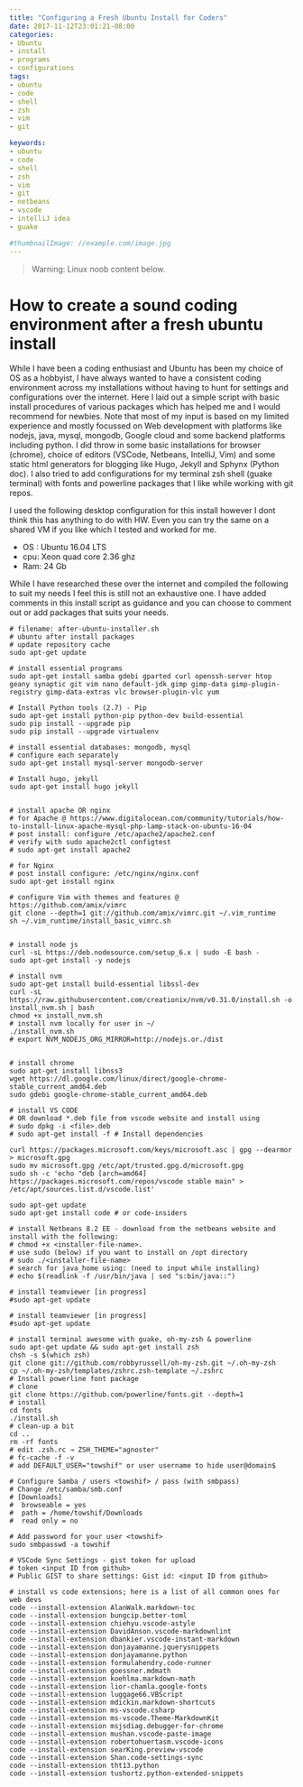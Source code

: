 ```yaml
---
title: "Configuring a Fresh Ubuntu Install for Coders"
date: 2017-11-12T23:01:21-08:00
categories:
- Ubuntu
- install
- programs
- configurations
tags:
- ubuntu
- code
- shell
- zsh
- vim
- git

keywords:
- ubuntu
- code
- shell
- zsh
- vim
- git
- netbeans
- vscode
- intelliJ idea
- guake

#thumbnailImage: //example.com/image.jpg
---
```

>Warning: Linux noob content below.

# How to create a sound coding environment after a fresh ubuntu install

While I have been a coding enthusiast and Ubuntu has been my choice of OS as a hobbyist, I have always wanted to have a consistent coding environment across my installations without having to hunt for settings and configurations over the internet. Here I laid out a simple script with basic install procedures of various packages which has helped me and I would recommend for newbies. Note that most of my input is based on my limited experience and mostly focussed on Web development with platforms like nodejs, java, mysql, mongodb, Google cloud and some backend platforms including python. I did throw in some basic installations for browser (chrome), choice of editors (VSCode, Netbeans, IntelliJ, Vim) and some static html generators for blogging like Hugo, Jekyll and Sphynx (Python doc). I also tried to add configurations for my terminal zsh shell (guake terminal) with fonts and powerline packages that I like while working with git repos.

I used the following desktop configuration for this install however I dont think this has anything to do with HW. Even you can try the same on a shared VM if you like which I tested and worked for me.

* OS : Ubuntu 16.04 LTS
* cpu: Xeon quad core 2.36 ghz
* Ram: 24 Gb

While I have researched these over the internet and compiled the following to suit my needs I feel this is still not an exhaustive one. I have added comments in this install script as guidance and you can choose to comment out or add packages that suits your needs.

```
# filename: after-ubuntu-installer.sh
# ubuntu after install packages
# update repository cache
sudo apt-get update

# install essential programs
sudo apt-get install samba gdebi gparted curl openssh-server htop geany synaptic git vim nano default-jdk gimp gimp-data gimp-plugin-registry gimp-data-extras vlc browser-plugin-vlc yum

# Install Python tools (2.7) - Pip
sudo apt-get install python-pip python-dev build-essential
sudo pip install --upgrade pip
sudo pip install --upgrade virtualenv

# install essential databases: mongodb, mysql
# configure each separately
sudo apt-get install mysql-server mongodb-server

# Install hugo, jekyll
sudo apt-get install hugo jekyll


# install apache OR nginx
# for Apache @ https://www.digitalocean.com/community/tutorials/how-to-install-linux-apache-mysql-php-lamp-stack-on-ubuntu-16-04
# post install: configure /etc/apache2/apache2.conf
# verify with sudo apache2ctl configtest
# sudo apt-get install apache2

# for Nginx
# post install configure: /etc/nginx/nginx.conf
sudo apt-get install nginx

# configure Vim with themes and features @ https://github.com/amix/vimrc
git clone --depth=1 git://github.com/amix/vimrc.git ~/.vim_runtime
sh ~/.vim_runtime/install_basic_vimrc.sh


# install node js
curl -sL https://deb.nodesource.com/setup_6.x | sudo -E bash -
sudo apt-get install -y nodejs

# install nvm
sudo apt-get install build-essential libssl-dev
curl -sL  https://raw.githubusercontent.com/creationix/nvm/v0.31.0/install.sh -o install_nvm.sh | bash
chmod +x install_nvm.sh
# install nvm locally for user in ~/
./install_nvm.sh
# export NVM_NODEJS_ORG_MIRROR=http://nodejs.or./dist


# install chrome
sudo apt-get install libnss3
wget https://dl.google.com/linux/direct/google-chrome-stable_current_amd64.deb
sudo gdebi google-chrome-stable_current_amd64.deb

# install VS CODE
# OR download *.deb file from vscode website and install using
# sudo dpkg -i <file>.deb
# sudo apt-get install -f # Install dependencies

curl https://packages.microsoft.com/keys/microsoft.asc | gpg --dearmor > microsoft.gpg
sudo mv microsoft.gpg /etc/apt/trusted.gpg.d/microsoft.gpg
sudo sh -c 'echo "deb [arch=amd64] https://packages.microsoft.com/repos/vscode stable main" > /etc/apt/sources.list.d/vscode.list'

sudo apt-get update
sudo apt-get install code # or code-insiders

# install Netbeans 8.2 EE - download from the netbeans website and install with the following:
# chmod +x <installer-file-name>.
# use sudo (below) if you want to install on /opt directory
# sudo ./<installer-file-name>
# search for java_home using: (need to input while installing)
# echo $(readlink -f /usr/bin/java | sed "s:bin/java::")

# install teamviewer [in progress]
#sudo apt-get update

# install teamviewer [in progress]
#sudo apt-get update

# install terminal awesome with guake, oh-my-zsh & powerline
sudo apt-get update && sudo apt-get install zsh
chsh -s $(which zsh)
git clone git://github.com/robbyrussell/oh-my-zsh.git ~/.oh-my-zsh
cp ~/.oh-my-zsh/templates/zshrc.zsh-template ~/.zshrc
# Install powerline font package
# clone
git clone https://github.com/powerline/fonts.git --depth=1
# install
cd fonts
./install.sh
# clean-up a bit
cd ..
rm -rf fonts
# edit .zsh.rc → ZSH_THEME="agnoster"
# fc-cache -f -v
# add DEFAULT_USER="towshif" or user username to hide user@domain$

# Configure Samba / users <towshif> / pass (with smbpass)
# Change /etc/samba/smb.conf
# [Downloads]
#  browseable = yes
#  path = /home/towshif/Downloads
#  read only = no

# Add password for your user <towshif>
sudo smbpasswd -a towshif

# VSCode Sync Settings - gist token for upload
# token <input ID from github>
# Public GIST to share settings: Gist id: <input ID from github>

# install vs code extensions; here is a list of all common ones for web devs
code --install-extension AlanWalk.markdown-toc
code --install-extension bungcip.better-toml
code --install-extension chiehyu.vscode-astyle
code --install-extension DavidAnson.vscode-markdownlint
code --install-extension dbankier.vscode-instant-markdown
code --install-extension donjayamanne.jquerysnippets
code --install-extension donjayamanne.python
code --install-extension formulahendry.code-runner
code --install-extension goessner.mdmath
code --install-extension koehlma.markdown-math
code --install-extension lior-chamla.google-fonts
code --install-extension luggage66.VBScript
code --install-extension mdickin.markdown-shortcuts
code --install-extension ms-vscode.csharp
code --install-extension ms-vscode.Theme-MarkdownKit
code --install-extension msjsdiag.debugger-for-chrome
code --install-extension mushan.vscode-paste-image
code --install-extension robertohuertasm.vscode-icons
code --install-extension searKing.preview-vscode
code --install-extension Shan.code-settings-sync
code --install-extension tht13.python
code --install-extension tushortz.python-extended-snippets
```